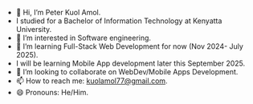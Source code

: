- 👋 Hi, I’m Peter Kuol Amol.
-   I studied for a Bachelor of Information Technology at Kenyatta University.
- 👀 I’m interested in Software engineering.
- 🌱 I’m learning Full-Stack Web Development for now (Nov 2024- July 2025).
-   I will be learning Mobile App development later this September 2025.
- 💞️ I’m looking to collaborate on WebDev/Mobile Apps Development.
- 📫 How to reach me: kuolamol77@gmail.com.
- 😄 Pronouns: He/Him.


<!---
Quol04/Quol04 is a ✨ special ✨ repository because its `README.md` (this file) appears on your GitHub profile.
You can click the Preview link to take a look at your changes.
--->
